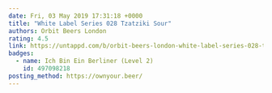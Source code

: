```yaml
---
date: Fri, 03 May 2019 17:31:18 +0000
title: "White Label Series 028 Tzatziki Sour"
authors: Orbit Beers London
rating: 4.5
link: https://untappd.com/b/orbit-beers-london-white-label-series-028-tzatziki-sour/3175074
badges:
  - name: Ich Bin Ein Berliner (Level 2)
    id: 497098218
posting_method: https://ownyour.beer/
---
```

